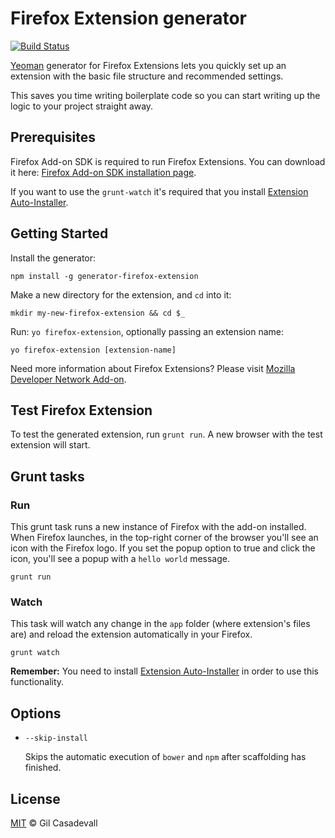 # Firefox Extension generator
[![Build Status](https://secure.travis-ci.org/dgil/generator-firefox-extension.png?branch=master)](https://travis-ci.org/dgil/generator-firefox-extension)

[Yeoman](http://yeoman.io) generator for Firefox Extensions lets you quickly set up an extension with the basic file structure and recommended settings.

This saves you time writing boilerplate code so you can start writing up the logic to your project straight away.

## Prerequisites

Firefox Add-on SDK is required to run Firefox Extensions. You can download it here: [Firefox Add-on SDK installation page](https://developer.mozilla.org/en-US/Add-ons/SDK/Tutorials/Installation).

If you want to use the `grunt-watch` it's required that you install [Extension Auto-Installer](https://addons.mozilla.org/en-US/firefox/addon/autoinstaller/).


## Getting Started

Install the generator:

```
npm install -g generator-firefox-extension
```

Make a new directory for the extension, and `cd` into it:

```
mkdir my-new-firefox-extension && cd $_
```

Run: `yo firefox-extension`, optionally passing an extension name:

```
yo firefox-extension [extension-name]
```

Need more information about Firefox Extensions? Please visit [Mozilla Developer Network Add-on](https://developer.mozilla.org/en-US/Add-ons/SDK).

  
## Test Firefox Extension

To test the generated extension, run `grunt run`. A new browser with the test extension will start.

## Grunt tasks

### Run

This grunt task runs a new instance of Firefox with the add-on installed. When Firefox launches, in the top-right corner of the browser you'll see an icon with the Firefox logo. If you set the popup option to true and click the icon, you'll see a popup with a `hello world` message.


```
grunt run
```


### Watch

This task will watch any change in the `app` folder (where extension's files are) and reload the extension automatically in your Firefox. 

```
grunt watch
```
**Remember:** You need to install [Extension Auto-Installer](https://addons.mozilla.org/en-US/firefox/addon/autoinstaller/) in order to use this functionality.

## Options

* `--skip-install`

  Skips the automatic execution of `bower` and `npm` after
  scaffolding has finished.

## License

[MIT](https://github.com/dgil/generator-firefox-extension/blob/master/LICENSE) © Gil Casadevall
